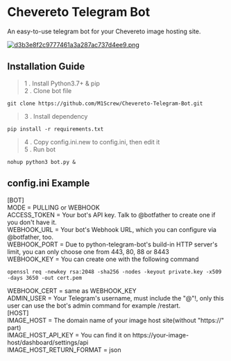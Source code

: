 # Chevereto Telegram Bot

An easy-to-use telegram bot for your Chevereto image hosting site.    

[![d3b3e8f2c9777461a3a287ac737d4ee9.png](https://i.jpg.dog/d3b3e8f2c9777461a3a287ac737d4ee9.png)](https://jpg.dog/i/CRib2)

## Installation Guide   
> 1 . Install Python3.7+ & pip   
> 2 . Clone bot file   

    git clone https://github.com/M1Screw/Chevereto-Telegram-Bot.git

> 3 . Install dependency   

    pip install -r requirements.txt

> 4 . Copy config.ini.new to config.ini, then edit it   
> 5 . Run bot   

    nohup python3 bot.py &

## config.ini Example 
[BOT]   
MODE = PULLING or WEBHOOK    
ACCESS_TOKEN = Your bot's API key. Talk to @botfather to create one if you don't have it.  
WEBHOOK_URL = Your bot's Webhook URL, which you can configure via @botfather, too.   
WEBHOOK_PORT = Due to python-telegram-bot's build-in HTTP server's limit, you can only choose one from 443, 80, 88 or 8443    
WEBHOOK_KEY = You can create one with the following command    

    openssl req -newkey rsa:2048 -sha256 -nodes -keyout private.key -x509 -days 3650 -out cert.pem    

WEBHOOK_CERT = same as WEBHOOK_KEY    
ADMIN_USER = Your Telegram's username,  must include the "@"!, only this user can use the bot's admin command for example /restart.   
[HOST]   
IMAGE_HOST = The domain name of your image host site(without "https://" part)   
IMAGE_HOST_API_KEY = You can find it on https://your-image-host/dashboard/settings/api   
IMAGE_HOST_RETURN_FORMAT = json
